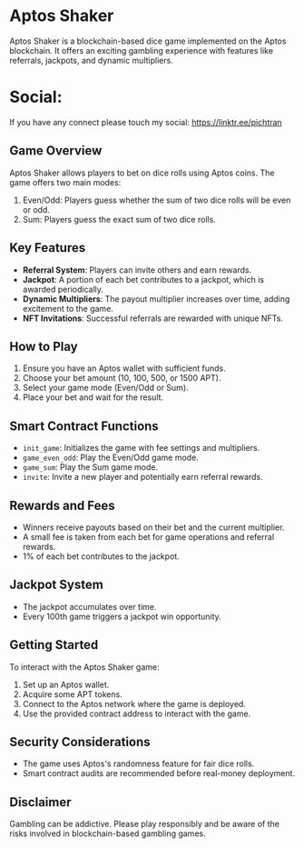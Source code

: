 # Aptos Shaker

Aptos Shaker is a blockchain-based dice game implemented on the Aptos blockchain. It offers an exciting gambling experience with features like referrals, jackpots, and dynamic multipliers.

# Social:
If you have any connect please touch my social: https://linktr.ee/pichtran

## Game Overview

Aptos Shaker allows players to bet on dice rolls using Aptos coins. The game offers two main modes:

1. Even/Odd: Players guess whether the sum of two dice rolls will be even or odd.
2. Sum: Players guess the exact sum of two dice rolls.

## Key Features

- **Referral System**: Players can invite others and earn rewards.
- **Jackpot**: A portion of each bet contributes to a jackpot, which is awarded periodically.
- **Dynamic Multipliers**: The payout multiplier increases over time, adding excitement to the game.
- **NFT Invitations**: Successful referrals are rewarded with unique NFTs.

## How to Play

1. Ensure you have an Aptos wallet with sufficient funds.
2. Choose your bet amount (10, 100, 500, or 1500 APT).
3. Select your game mode (Even/Odd or Sum).
4. Place your bet and wait for the result.

## Smart Contract Functions

- `init_game`: Initializes the game with fee settings and multipliers.
- `game_even_odd`: Play the Even/Odd game mode.
- `game_sum`: Play the Sum game mode.
- `invite`: Invite a new player and potentially earn referral rewards.

## Rewards and Fees

- Winners receive payouts based on their bet and the current multiplier.
- A small fee is taken from each bet for game operations and referral rewards.
- 1% of each bet contributes to the jackpot.

## Jackpot System

- The jackpot accumulates over time.
- Every 100th game triggers a jackpot win opportunity.

## Getting Started

To interact with the Aptos Shaker game:

1. Set up an Aptos wallet.
2. Acquire some APT tokens.
3. Connect to the Aptos network where the game is deployed.
4. Use the provided contract address to interact with the game.

## Security Considerations

- The game uses Aptos's randomness feature for fair dice rolls.
- Smart contract audits are recommended before real-money deployment.

## Disclaimer

Gambling can be addictive. Please play responsibly and be aware of the risks involved in blockchain-based gambling games.
